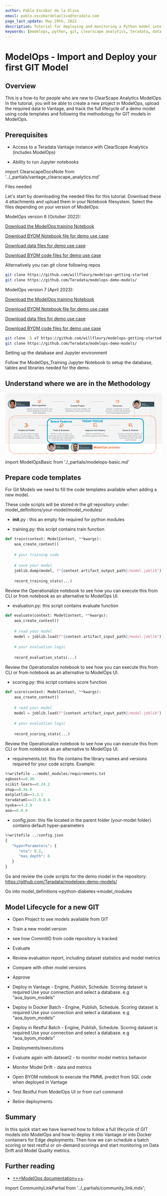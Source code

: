 ```yaml
---
author: Pablo Escobar de la Oliva
email: pablo.escobardelaoliva@teradata.com
page_last_update: May 29th, 2022
description: Tutorial for deploying and monitoring a Python model into Vantage using ModelOps and Git repository
keywords: [modelops, python, git, clearscape analytics, teradata, data warehouses, teradata, vantage, cloud data platform, machine learning, artificial intelligence, business intelligence, enterprise analytics]
---
```


# ModelOps - Import and Deploy your first GIT Model

## Overview

This is a how-to for people who are new to ClearScape Analytics ModelOps. In the tutorial, you will be able to create a new project in ModelOps, upload the required data to Vantage, and track the full lifecycle of a demo model using code templates and following the methodology for GIT models in ModelOps.

## Prerequisites

* Access to a Teradata Vantage instance with ClearScape Analytics (includes ModelOps)

* Ability to run Jupyter notebooks

import ClearscapeDocsNote from '../_partials/vantage_clearscape_analytics.md'

<ClearscapeDocsNote />

Files needed

Let's start by downloading the needed files for this tutorial. Download these 4 attachments and upload them in your Notebook filesystem. Select the files depending on your version of ModelOps:

ModelOps version 6 (October 2022):

[Download the ModelOps training Notebook](./attachments/ModelOps_Training_v6.ipynb)

[Download BYOM Notebook file for demo use case](./attachments/BYOM_v6.ipynb)

[Download data files for demo use case](./attachments/ModelOps_Data_files_v6.zip)

[Download BYOM code files for demo use case](./attachments/ModelOps_BYOM_files_v6.zip)

Alternatively you can git clone following repos
``` bash
git clone https://github.com/willfleury/modelops-getting-started
git clone https://github.com/Teradata/modelops-demo-models/
```

ModelOps version 7 (April 2023):

[Download the ModelOps training Notebook](./attachments/ModelOps_Training_v7.ipynb)

[Download BYOM Notebook file for demo use case](./attachments/BYOM_v7.ipynb)

[Download data files for demo use case](./attachments/ModelOps_Data_files_v7.zip)

[Download BYOM code files for demo use case](./attachments/ModelOps_BYOM_files_v7.zip)

``` bash
git clone -b v7 https://github.com/willfleury/modelops-getting-started.git
git clone https://github.com/Teradata/modelops-demo-models/
```

Setting up the database and Jupyter environment 

Follow the ModelOps_Training Jupyter Notebook to setup the database, tables and libraries needed for the demo.

## Understand where we are in the Methodology

![ModelOps Methodology GIT screenshot](./images/modelops-git.png)

import ModelOpsBasic from './_partials/modelops-basic.md'

<ModelOpsBasic />

## Prepare code templates

For Git Models we need to fill the code templates available when adding a new model. 

These code scripts will be stored in the git repository under: model_definitions/your-model/model_modules/

* __init__.py : this an empty file required for python modules

* training.py: this script contains train function

``` python
def train(context: ModelContext, **kwargs):
    aoa_create_context()

    # your training code

    # save your model
    joblib.dump(model, f"{context.artifact_output_path}/model.joblib")

    record_training_stats(...)
```

Review the Operationalize notebook to see how you can execute this from CLI or from notebook as an alternative to ModelOps UI.	

* evaluation.py: this script contains evaluate function

``` python
def evaluate(context: ModelContext, **kwargs):
    aoa_create_context()

    # read your model
    model = joblib.load(f"{context.artifact_input_path}/model.joblib")

    # your evaluation logic

    record_evaluation_stats(...)
```

Review the Operationalize notebook to see how you can execute this from CLI or from notebook as an alternative to ModelOps UI.	

* scoring.py: this script contains score function

``` python
def score(context: ModelContext, **kwargs):
    aoa_create_context()

    # read your model
    model = joblib.load(f"{context.artifact_input_path}/model.joblib")

    # your evaluation logic

    record_scoring_stats(...)
```

Review the Operationalize notebook to see how you can execute this from CLI or from notebook as an alternative to ModelOps UI.	

* requirements.txt: this file contains the library names and versions required for your code scripts. Example:

``` python
%%writefile ../model_modules/requirements.txt
xgboost==0.90
scikit-learn==0.24.2
shap==0.36.0
matplotlib==3.3.1
teradataml==17.0.0.4
nyoka==4.3.0
aoa==6.0.0
```

* config.json: this file located in the parent folder (your-model folder) contains default hyper-parameters

``` python
%%writefile ../config.json
{
   "hyperParameters": {
      "eta": 0.2,
      "max_depth": 6
   }
}
```

Go and review the code scripts for the demo model in the repository: https://github.com/Teradata/modelops-demo-models/

Go into model_definitions->python-diabetes->model_modules

## Model Lifecycle for a new GIT

* Open Project to see models available from GIT

* Train a new model version

* see how CommitID from code repository is tracked

* Evaluate

* Review evaluation report, including dataset statistics and model metrics

* Compare with other model versions

* Approve

* Deploy in Vantage - Engine, Publish, Schedule. Scoring dataset is required
Use your connection and select a database. e.g "aoa_byom_models"

* Deploy in Docker Batch  - Engine, Publish, Schedule. Scoring dataset is required
Use your connection and select a database. e.g "aoa_byom_models"

* Deploy in Restful Batch  - Engine, Publish, Schedule. Scoring dataset is required
Use your connection and select a database. e.g "aoa_byom_models"

* Deployments/executions

* Evaluate again with dataset2 - to monitor model metrics behavior

* Monitor Model Drift - data and metrics

* Open BYOM notebook to execute the PMML predict from SQL code when deployed in Vantage

* Test Restful from ModelOps UI or from curl command

* Retire deployments

## Summary

In this quick start we have learned how to follow a full lifecycle of GIT models into ModelOps and how to deploy it into Vantage or into Docker containers for Edge deployments. Then how we can schedule a batch scoring or test restful or on-demand scorings and start monitoring on Data Drift and Model Quality metrics.

## Further reading
* [+++ModelOps documentation+++](https://docs.teradata.com/search/documents?query=ModelOps&sort=last_update&virtual-field=title_only&content-lang=).

import CommunityLinkPartial from '../_partials/community_link.mdx';

<CommunityLinkPartial />